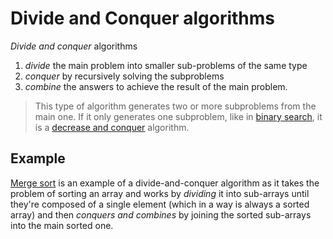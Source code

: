 # Divide and Conquer algorithms

*Divide and conquer* algorithms 

1. *divide* the main problem into smaller sub-problems of the same type
2. *conquer* by recursively solving the subproblems
3. *combine* the answers to achieve the result of the main problem.

> This type of algorithm generates two or more subproblems from the main one. If it only generates one subproblem, like in [binary search](/algorithms/binary_search.md), it is a [decrease and conquer](/concepts/decrease_and_conquer.md) algorithm.

## Example

[Merge sort](/algorithms/sorting/merge_sort.md) is an example of a divide-and-conquer algorithm as it takes the problem of sorting an array and works by *dividing* it into sub-arrays until they're composed of a single element (which in a way is always a sorted array) and then *conquers and combines* by joining the sorted sub-arrays into the main sorted one.